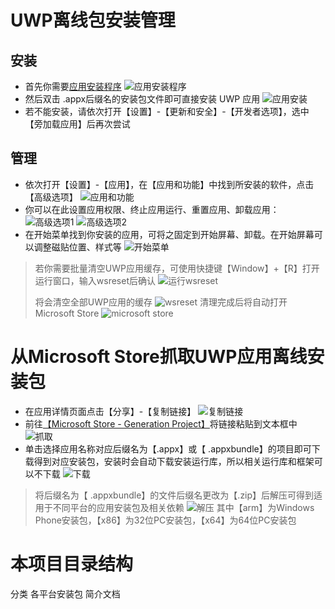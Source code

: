 # UWP离线包安装管理
## 安装
- 首先你需要[应用安装程序](https://www.microsoft.com/store/productId/9NBLGGH4NNS1)
![应用安装程序](https://tva3.sinaimg.cn/large/008fEidvgy1gnabmf9ln0j30tb083gm9.jpg)
- 然后双击 .appx后缀名的安装包文件即可直接安装 UWP 应用
![应用安装](https://tvax1.sinaimg.cn/large/008fEidvgy1gnabpbybiej30sg0k2aax.jpg)
- 若不能安装，请依次打开【设置】-【更新和安全】-【开发者选项】，选中【旁加载应用】后再次尝试
## 管理
- 依次打开【设置】-【应用】，在【应用和功能】中找到所安装的软件，点击【高级选项】
![应用和功能](https://tvax1.sinaimg.cn/large/008fEidvgy1gnac23jzsyj30sf0flq8q.jpg)
- 你可以在此设置应用权限、终止应用运行、重置应用、卸载应用：
![高级选项1](https://tva1.sinaimg.cn/large/008fEidvgy1gnac232el3j31hc0xcgmr.jpg)
![高级选项2](https://tvax2.sinaimg.cn/large/008fEidvgy1gnac23axc6j31hc0i40ta.jpg)
- 在开始菜单找到你安装的应用，可将之固定到开始屏幕、卸载。在开始屏幕可以调整磁贴位置、样式等
![开始菜单](https://tvax4.sinaimg.cn/large/008fEidvgy1gnacbbl9g9j30va09raek.jpg)
> 若你需要批量清空UWP应用缓存，可使用快捷键【Window】+【R】打开运行窗口，输入wsreset后确认
> ![运行wsreset](https://tva4.sinaimg.cn/large/008fEidvgy1gnacla4zmaj30e907kaa5.jpg)
> 
> 将会清空全部UWP应用的缓存
> ![wsreset](https://tvax1.sinaimg.cn/large/008fEidvgy1gnacl9vgdcj30xy0hqt8n.jpg)
> 清理完成后将自动打开Microsoft Store
> ![microsoft store](https://tvax1.sinaimg.cn/large/008fEidvgy1gnacl9o3j0j31070n5tn2.jpg)

# 从Microsoft Store抓取UWP应用离线安装包
- 在应用详情页面点击【分享】-【复制链接】
![复制链接](https://tva1.sinaimg.cn/large/008fEidvgy1gnadplh9jgj30w30mygv5.jpg)
- 前往[【Microsoft Store - Generation Project】](https://store.rg-adguard.net/)将链接粘贴到文本框中
![抓取](https://tvax4.sinaimg.cn/large/008fEidvgy1gnadpmljfjj310x0c9n3k.jpg)
- 单击选择应用名称对应后缀名为【.appx】或【 .appxbundle】的项目即可下载得到对应安装包，安装时会自动下载安装运行库，所以相关运行库和框架可以不下载
![下载](https://tvax2.sinaimg.cn/large/008fEidvgy1gnadpm7vi6j31hc0ue7p1.jpg)

> 将后缀名为【 .appxbundle】的文件后缀名更改为【.zip】后解压可得到适用于不同平台的应用安装包及相关依赖
> ![解压](https://tvax4.sinaimg.cn/large/008fEidvgy1gnadwfh9nvj313j0lkwhg.jpg)
> 其中【arm】为Windows Phone安装包，【x86】为32位PC安装包，【x64】为64位PC安装包

# 本项目目录结构
分类
	各平台安装包
	简介文档

